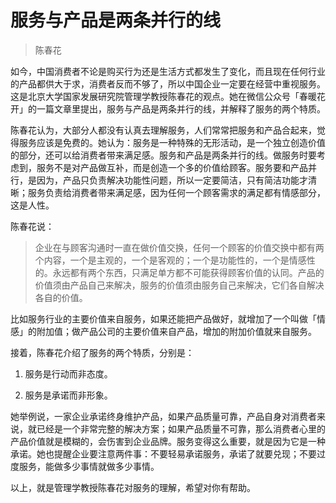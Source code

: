 # 服务与产品是两条并行的线

> 陈春花

如今，中国消费者不论是购买行为还是生活方式都发生了变化，而且现在任何行业的产品都供大于求，消费者反而不够了，所以中国企业一定要在经营中重视服务。这是北京大学国家发展研究院管理学教授陈春花的观点。她在微信公众号「春暖花开」的一篇文章里提出，服务与产品是两条并行的线，并解释了服务的两个特质。

陈春花认为，大部分人都没有认真去理解服务，人们常常把服务和产品合起来，觉得服务应该是免费的。她认为：服务是一种特殊的无形活动，是一个独立创造价值的部分，还可以给消费者带来满足感。服务和产品是两条并行的线。做服务时要考虑到，服务不是对产品做互补，而是创造一个多的价值给顾客。服务要和产品并行，是因为，产品只负责解决功能性问题，所以一定要简洁，只有简洁功能才清晰；服务负责给消费者带来满足感，因为任何一个顾客需求的满足都有情感部分，这是人性。

陈春花说：

> 企业在与顾客沟通时一直在做价值交换，任何一个顾客的价值交换中都有两个内容，一个是主观的，一个是客观的；一个是功能性的，一个是情感性的。永远都有两个东西，只满足单方都不可能获得顾客价值的认同。产品的价值须由产品自己来解决，服务的价值须由服务自己来解决，它们各自解决各自的价值。

比如服务行业的主要价值来自服务，如果还能把产品做好，就增加了一个叫做「情感」的附加值；做产品公司的主要价值来自产品，增加的附加价值就来自服务。

接着，陈春花介绍了服务的两个特质，分别是：

1. 服务是行动而非态度。

2. 服务是承诺而非形象。

她举例说，一家企业承诺终身维护产品，如果产品质量可靠，产品自身对消费者来说，就已经是一个非常完整的解决方案；如果产品质量不可靠，那么消费者心里的产品价值就是模糊的，会伤害到企业品牌。服务变得这么重要，就是因为它是一种承诺。她也提醒企业要注意两件事：不要轻易承诺服务，承诺了就要兑现；不要过度服务，能做多少事情就做多少事情。

以上，就是管理学教授陈春花对服务的理解，希望对你有帮助。


